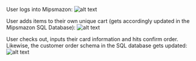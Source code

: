User logs into Mipsmazon:
![alt text](src/Mipsmazon-login "User logs into Mipsmazon")

User adds items to their own unique cart (gets accordingly updated in the Mipsmazon SQL Database):
![alt text](src/Mipsmazon-AddToCart "User adds items to their cart")

User checks out, inputs their card information and hits confirm order.
Likewise, the customer order schema in the SQL database gets updated:
![alt text](src/Mipsmazon-successful-transaction "User checks out, inputs their card information and hits confirm order")
